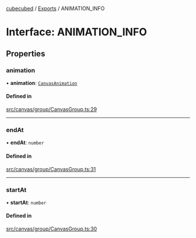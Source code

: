 [cubecubed](/reference/README.md) / [Exports](/reference/modules.md) / ANIMATION\_INFO

# Interface: ANIMATION\_INFO

## Properties

### animation

• **animation**: [`CanvasAnimation`](/reference/classes/CanvasAnimation.md)

#### Defined in

[src/canvas/group/CanvasGroup.ts:29](https://github.com/imaphatduc/cubecubed/blob/f8be6e1/src/canvas/group/CanvasGroup.ts#L29)

___

### endAt

• **endAt**: `number`

#### Defined in

[src/canvas/group/CanvasGroup.ts:31](https://github.com/imaphatduc/cubecubed/blob/f8be6e1/src/canvas/group/CanvasGroup.ts#L31)

___

### startAt

• **startAt**: `number`

#### Defined in

[src/canvas/group/CanvasGroup.ts:30](https://github.com/imaphatduc/cubecubed/blob/f8be6e1/src/canvas/group/CanvasGroup.ts#L30)
